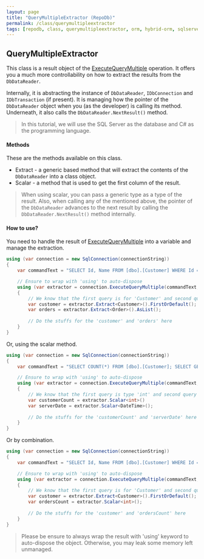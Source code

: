 ```yaml
---
layout: page
title: "QueryMultipleExtractor (RepoDb)"
permalink: /class/querymultipleextractor
tags: [repodb, class, querymultipleextractor, orm, hybrid-orm, sqlserver, sqlite, mysql, postgresql]
---
```


## QueryMultipleExtractor

This class is a result object of the [ExecuteQueryMultiple](/operation/executequerymultiple) operation. It offers you a much more controllability on how to extract the results from the `DbDataReader`.

Internally, it is abstracting the instance of `DbDataReader`, `IDbConnection` and `IDbTransaction` (if present). It is managing how the pointer of the `DbDataReader` object when you (as the developer) is calling its method. Underneath, it also calls the `DbDataReader.NextResult()` method.

> In this tutorial, we will use the SQL Server as the database and C# as the programming language.

#### Methods

These are the methods available on this class.

- Extract - a generic based method that will extract the contents of the `DbDataReader` into a class object.
- Scalar - a method that is used to get the first column of the result.

> When using scalar, you can pass a generic type as a type of the result. Also, when calling any of the mentioned above, the pointer of the `DbDataReader` advances to the next result by calling the `DbDataReader.NextResult()` method internally.

#### How to use?

You need to handle the result of [ExecuteQueryMultiple](/operation/executequerymultiple) into a variable and manage the extraction.

```csharp
using (var connection = new SqlConnection(connectionString))
{
	var commandText = "SELECT Id, Name FROM [dbo].[Customer] WHERE Id = @CustomerId; SELECT * FROM [dbo].[Order] WHERE CustomerId = @CustomerId;";

	// Ensure to wrap with 'using' to auto-dispose
	using (var extractor = connection.ExecuteQueryMultiple(commandText, new { CustomerId = 10045 }))
	{
		// We know that the first query is for 'Customer' and second query is for 'Order'
		var customer = extractor.Extract<Customer>().FirstOrDefault();
		var orders = extractor.Extract<Order>().AsList();
		
		// Do the stuffs for the 'customer' and 'orders' here
	}
}
```

Or, using the scalar method.


```csharp
using (var connection = new SqlConnection(connectionString))
{
	var commandText = "SELECT COUNT(*) FROM [dbo].[Customer]; SELECT GETUTCDATE();";

	// Ensure to wrap with 'using' to auto-dispose
	using (var extractor = connection.ExecuteQueryMultiple(commandText, new { CustomerId = 10045 }))
	{
		// We know that the first query is type 'int' and second query is type 'DateTime'
		var customerCount = extractor.Scalar<int>()
		var serverDate = extractor.Scalar<DateTime>();
		
		// Do the stuffs for the 'customerCount' and 'serverDate' here
	}
}
```

Or by combination.


```csharp
using (var connection = new SqlConnection(connectionString))
{
	var commandText = "SELECT Id, Name FROM [dbo].[Customer] WHERE Id = @CustomerId; SELECT COUNT(*) FROM [dbo].[Order] WHERE CustomerId = @CustomerId;";

	// Ensure to wrap with 'using' to auto-dispose
	using (var extractor = connection.ExecuteQueryMultiple(commandText, new { CustomerId = 10045 }))
	{
		// We know that the first query is for 'Customer' and second query is type 'int'
		var customer = extractor.Extract<Customer>().FirstOrDefault();
		var ordersCount = extractor.Scalar<int>();
		
		// Do the stuffs for the 'customer' and 'ordersCount' here
	}
}
```

> Please be ensure to always wrap the result with 'using' keyword to auto-dispose the object. Otherwise, you may leak some memory left unmanaged.